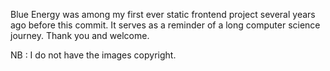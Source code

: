 Blue Energy was among my first ever static frontend project several years ago before this commit.
It serves as a reminder of a long computer science journey.
Thank you and welcome.

NB : I do not have the images copyright.
